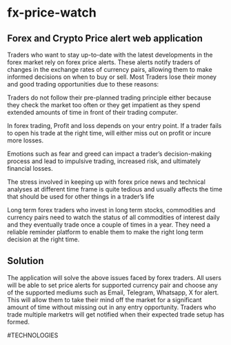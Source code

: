 # fx-price-watch

## Forex and Crypto Price alert web application

Traders who want to stay up-to-date with the latest developments in the forex market rely on forex price alerts. These alerts notify traders of changes in the exchange rates of currency pairs, allowing them to make informed decisions on when to buy or sell. Most Traders lose their money and good trading opportunities due to these reasons:

Traders do not follow their pre-planned trading principle either because they check the market too often or they get impatient as they spend extended amounts of time in front of their trading computer.

In forex trading, Profit and loss depends on your entry point. If a trader fails to open his trade at the right time, will either miss out on profit or incure more losses.

Emotions such as fear and greed can impact a trader’s decision-making process and lead to impulsive trading, increased risk, and ultimately financial losses.

The stress involved in keeping up with forex price news and technical analyses at different time frame is quite tedious and usually affects the time that should be used for other things in a trader’s life

Long term forex traders who invest in long term stocks, commodities and currency pairs need to watch the status of all commodities of interest daily and they eventually trade once a couple of times in a year. They need a reliable reminder platform to enable them to make the right long term decision at the right time.

## Solution

The application will solve the above issues faced by forex traders. All users will be able to set price alerts for supported currency pair and choose any of the supported mediums such as Email, Telegram, Whatsapp, X for alert. This will allow them to take their mind off the market for a significant amount of time without missing out in any entry opportunity.
Traders who trade multiple marketrs will get notified when their expected trade setup has formed. 

#TECHNOLOGIES
